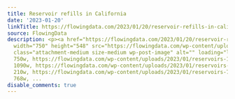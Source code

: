 ```yaml
---
title: Reservoir refills in California
date: '2023-01-20'
linkTitle: https://flowingdata.com/2023/01/20/reservoir-refills-in-california/
source: FlowingData
description: <p><a href="https://flowingdata.com/2023/01/20/reservoir-refills-in-california/"><img
  width="750" height="548" src="https://flowingdata.com/wp-content/uploads/2023/01/reservoirs-750x548.png"
  class="attachment-medium size-medium wp-post-image" alt="" loading="lazy" srcset="https://flowingdata.com/wp-content/uploads/2023/01/reservoirs-750x548.png
  750w, https://flowingdata.com/wp-content/uploads/2023/01/reservoirs-1090x797.png
  1090w, https://flowingdata.com/wp-content/uploads/2023/01/reservoirs-210x154.png
  210w, https://flowingdata.com/wp-content/uploads/2023/01/reservoirs-768x561.png
  768w, ...
disable_comments: true
---
```

<p><a href="https://flowingdata.com/2023/01/20/reservoir-refills-in-california/"><img width="750" height="548" src="https://flowingdata.com/wp-content/uploads/2023/01/reservoirs-750x548.png" class="attachment-medium size-medium wp-post-image" alt="" loading="lazy" srcset="https://flowingdata.com/wp-content/uploads/2023/01/reservoirs-750x548.png 750w, https://flowingdata.com/wp-content/uploads/2023/01/reservoirs-1090x797.png 1090w, https://flowingdata.com/wp-content/uploads/2023/01/reservoirs-210x154.png 210w, https://flowingdata.com/wp-content/uploads/2023/01/reservoirs-768x561.png 768w, ...